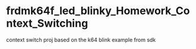 # frdmk64f_led_blinky_Homework_Context_Switching
 context switch proj based on the k64 blink example from sdk
